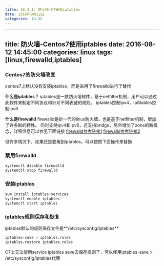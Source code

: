 ```yaml
---
title: 18.4.1: 防火墙-C7安装iptables
date: 2016年8月12日
categories: 14:32
---
```

 
---
title: 防火墙-Centos7使用iptables
date: 2016-08-12 14:45:00
categories: linux
tags: [linux,firewalld,iptables]
---
### Centos7的防火墙改变
centos7上默认没有安装iptables，而是采用了firewalld进行了替代
 
**什么是iptables？**
iptables是一款防火墙软件，基于netfilter机制，用户可以通过此软件来制定不同协议和针对不同表链的规则。
iptables控制ipv4，ip6tables控制ipv6
 
**什么是firewalld**
firewalld是新一代的linux防火墙，也是基于netfilter机制，增加了许多新的特性。
同时支持ipv4和ipv6，还支持bridge，另外增加了zone的新概念，详细信息可以参见下面链接
[firewalld参考链接1](http://www.firewalld.org/)
[firewalld参考链接2](http://www.ibm.com/developerworks/cn/linux/1507_caojh/)
 
但许多情况下，如果还是要用到iptables，可以按照下面操作来替换
 
### 禁用firewalld
``` bash
systemctl disable firewalld
systemctl stop firewalld
```
 
### 安装iptables
``` bash
yum install iptables-services
systemctl enable iptables
systemctl start iptables
```
 
### iptables规则保存和恢复
iptables默认的规则保存文件是**/etc/sysconfig/iptables**
``` bash
iptables-save > iptables.rules
iptables-restore iptables.rules
```
C7上无法使用service iptables save去保存规则了，可以使用iptables-save > /etc/sysconfig/iptables代替
 

